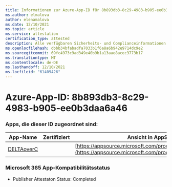 ```yaml
---
title: Informationen zur Azure-App-ID für 8b893db3-8c29-4983-b905-ee0b3daa6a46
ms.author: elmalova
author: elenamalova
ms.date: 12/10/2021
ms.topic: article
ms.service: attestation
certification_type: attested
description: Alle verfügbaren Sicherheits- und Complianceinformationen für 8b893db3-8c29-4983-b905-ee0b3daa6a46.
ms.openlocfilehash: dbbb34bfabadfa7033b1f6a8a6b942e9714dc9e2
ms.sourcegitcommit: 69fc4973c9ad349e40b9b1a13aae8acec3773b17
ms.translationtype: MT
ms.contentlocale: de-DE
ms.lasthandoff: 12/10/2021
ms.locfileid: "61409426"
---
```

# <a name="azure-app-id-8b893db3-8c29-4983-b905-ee0b3daa6a46"></a>Azure-App-ID: 8b893db3-8c29-4983-b905-ee0b3daa6a46


### <a name="apps-associated-with-this-id"></a>Apps, die dieser ID zugeordnet sind:
| **App-Name** | **Zertifiziert** | **Ansicht in AppSource** |
|--------------|---------------|-----------------------|
| [DELTAoverC](https://docs.microsoft.com/microsoft-365-app-certification/forward/WA200003286) |  | [https://appsource.microsoft.com/product/office/WA200003286](https://appsource.microsoft.com/product/office/WA200003286) |

### <a name="microsoft-365-app-compliance-status"></a>Microsoft 365 App-Kompatibilitätsstatus
- Publisher Attestaton Status: Completed
